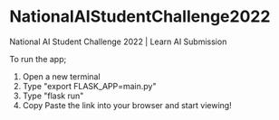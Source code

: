 # NationalAIStudentChallenge2022
National AI Student Challenge 2022 | Learn AI Submission



To run the app;
  1. Open a new terminal
  2. Type "export FLASK_APP=main.py"
  3. Type "flask run"
  4. Copy Paste the link into your browser and start viewing!
